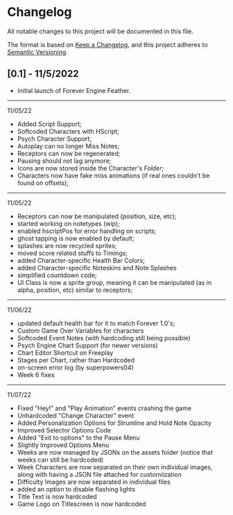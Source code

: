 # Changelog

All notable changes to this project will be documented in this file.

The format is based on [Keep a Changelog](https://keepachangelog.com/en/1.0.0/),
and this project adheres to [Semantic Versioning](https://semver.org/spec/v2.0.0.html).

## [0.1] - 11/5/2022
- Initial launch of Forever Engine Feather.

--------------------------
11/05/22
- Added Script Support;
- Softcoded Characters with HScript;
- Psych Character Support;
- Autoplay can no longer Miss Notes;
- Receptors can now be regenerated;
- Pausing should not lag anymore;
- Icons are now stored inside the Character's *Folder*;
- Characters now have fake miss animations (if real ones couldn't be found on offsets);

--------------------------
11/05/22

- Receptors can now be manipulated (position, size, etc);
- started working on notetypes (wip);
- enabled hscriptPos for error handling on scripts;
- ghost tapping is now enabled by default;
- splashes are now recycled sprites;
- moved score related stuffs to Timings;
- added Character-specific Health Bar Colors;
- added Character-specific Noteskins and Note Splashes
- simplified countdown code;
- UI Class is now a sprite group, meaning it can be manipulated (as in alpha, position, etc) similar to receptors;

--------------------------
11/06/22

- updated default health bar for it to match Forever 1.0's;
- Custom Game Over Variables for characters
- Softcoded Event Notes (with hardcoding still being possible)
- Psych Engine Chart Support (for newer versions)
- Chart Editor Shortcut on Freeplay
- Stages per Chart, rather than Hardcoded
- on-screen error log (by superpowers04)
- Week 6 fixes

--------------------------
11/07/22

- Fixed "Hey!" and "Play Animation" events crashing the game
- Unhardcoded "Change Character" event
- Added Personalization Options for Strumline and Hold Note Opacity
- Improved Selector Options Code
- Added "Exit to options" to the Pause Menu
- Slightly Improved Options Menu
- Weeks are now managed by JSONs on the assets folder (notice that weeks can still be hardcoded)
- Week Characters are now separated on their own individual images, along with having a JSON file attached for customiization
- Difficulty Images are now separated in individual files
- added an option to disable flashing lights
- Title Text is now hardcoded
- Game Logo on Titlescreen is now hardcoded